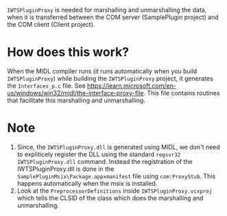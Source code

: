 `IWTSPluginProxy` is needed for marshalling and unmarshalling the data, when it is transferred between the COM server (SamplePlugin project) and the COM client (Client project).

# How does this work?
When the MIDL compiler runs (it runs automatically when you build `IWTSPluginProxy`) while building the `IWTSPluginProxy` project, it generates the `Interfaces_p.c` file.
See https://learn.microsoft.com/en-us/windows/win32/midl/the-interface-proxy-file. This file contains routines that facilitate this marshalling and unmarshalling.

# Note
1. Since, the `IWTSPluginProxy.dll` is generated using MIDL, we don't need to expliticely register the DLL using the standard `regsvr32 IWTSPluginProxy.dll` command.
   Instead the registration of the IWTSPluginProxy.dll is done in the `SamplePluginMsix\Package.appxmanifest` file using `com:ProxyStub`. This happens automatically when the msix is installed.
2. Look at the `PreprocessorDefinitions` inside `IWTSPluginProxy.vcxproj` which tells the CLSID of the class which does the marshalling and unmarshalling.